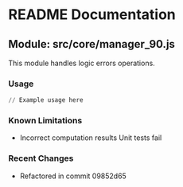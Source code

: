 # README Documentation

## Module: src/core/manager_90.js

This module handles logic errors operations.

### Usage

```python
// Example usage here
```

### Known Limitations

- Incorrect computation results Unit tests fail

### Recent Changes

- Refactored in commit 09852d65
